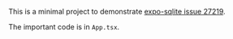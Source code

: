 This is a minimal project to demonstrate [expo-sqlite issue 27219](https://github.com/expo/expo/issues/27219).

The important code is in `App.tsx`.
